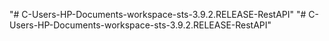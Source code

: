 "# C-Users-HP-Documents-workspace-sts-3.9.2.RELEASE-RestAPI" 
"# C-Users-HP-Documents-workspace-sts-3.9.2.RELEASE-RestAPI" 
